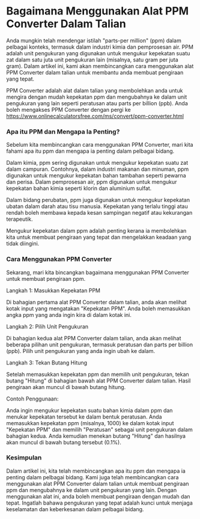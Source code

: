 Bagaimana Menggunakan Alat PPM Converter Dalam Talian
=====================================================

Anda mungkin telah mendengar istilah "parts-per million" (ppm) dalam pelbagai konteks, termasuk dalam industri kimia dan pemprosesan air. PPM adalah unit pengukuran yang digunakan untuk mengukur kepekatan suatu zat dalam satu juta unit pengukuran lain (misalnya, satu gram per juta gram). Dalam artikel ini, kami akan membincangkan cara menggunakan alat PPM Converter dalam talian untuk membantu anda membuat pengiraan yang tepat.

PPM Converter adalah alat dalam talian yang membolehkan anda untuk mengira dengan mudah kepekatan ppm dan mengubahnya ke dalam unit pengukuran yang lain seperti peratusan atau parts per billion (ppb). Anda boleh mengakses PPM Converter dengan pergi ke <https://www.onlinecalculatorsfree.com/ms/convert/ppm-converter.html>

### Apa itu PPM dan Mengapa Ia Penting?

Sebelum kita membincangkan cara menggunakan PPM Converter, mari kita fahami apa itu ppm dan mengapa ia penting dalam pelbagai bidang.

Dalam kimia, ppm sering digunakan untuk mengukur kepekatan suatu zat dalam campuran. Contohnya, dalam industri makanan dan minuman, ppm digunakan untuk mengukur kepekatan bahan tambahan seperti pewarna dan perisa. Dalam pemprosesan air, ppm digunakan untuk mengukur kepekatan bahan kimia seperti klorin dan aluminium sulfat.

Dalam bidang perubatan, ppm juga digunakan untuk mengukur kepekatan ubatan dalam darah atau tisu manusia. Kepekatan yang terlalu tinggi atau rendah boleh membawa kepada kesan sampingan negatif atau kekurangan terapeutik.

Mengukur kepekatan dalam ppm adalah penting kerana ia membolehkan kita untuk membuat pengiraan yang tepat dan mengelakkan keadaan yang tidak diingini.

### Cara Menggunakan PPM Converter

Sekarang, mari kita bincangkan bagaimana menggunakan PPM Converter untuk membuat pengiraan ppm.

Langkah 1: Masukkan Kepekatan PPM

Di bahagian pertama alat PPM Converter dalam talian, anda akan melihat kotak input yang mengatakan "Kepekatan PPM". Anda boleh memasukkan angka ppm yang anda ingin kira di dalam kotak ini.

Langkah 2: Pilih Unit Pengukuran

Di bahagian kedua alat PPM Converter dalam talian, anda akan melihat beberapa pilihan unit pengukuran, termasuk peratusan dan parts per billion (ppb). Pilih unit pengukuran yang anda ingin ubah ke dalam.

Langkah 3: Tekan Butang Hitung

Setelah memasukkan kepekatan ppm dan memilih unit pengukuran, tekan butang "Hitung" di bahagian bawah alat PPM Converter dalam talian. Hasil pengiraan akan muncul di bawah butang hitung.

Contoh Penggunaan:

Anda ingin mengukur kepekatan suatu bahan kimia dalam ppm dan menukar kepekatan tersebut ke dalam bentuk peratusan. Anda memasukkan kepekatan ppm (misalnya, 1000) ke dalam kotak input "Kepekatan PPM" dan memilih "Peratusan" sebagai unit pengukuran dalam bahagian kedua. Anda kemudian menekan butang "Hitung" dan hasilnya akan muncul di bawah butang tersebut (0.1%).

### Kesimpulan

Dalam artikel ini, kita telah membincangkan apa itu ppm dan mengapa ia penting dalam pelbagai bidang. Kami juga telah membincangkan cara menggunakan alat PPM Converter dalam talian untuk membuat pengiraan ppm dan mengubahnya ke dalam unit pengukuran yang lain. Dengan menggunakan alat ini, anda boleh membuat pengiraan dengan mudah dan tepat. Ingatlah bahawa pengukuran yang tepat adalah kunci untuk menjaga keselamatan dan keberkesanan dalam pelbagai bidang.